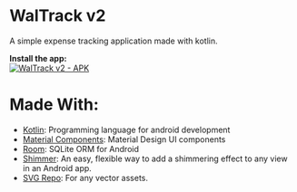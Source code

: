 # WalTrack v2
A simple expense tracking application made with kotlin.

<b> Install the app:</b> <br>
[![WalTrack v2 - APK](https://img.shields.io/badge/WalTrack_v2-APK-2ea44f?logo=android+apk)](https://www.dropbox.com/scl/fi/kvw8enhoo9owkli6po15n/WalTrackv2.apk?rlkey=qb46hjrntln10yhpgf6usdveq&dl=0)


# Made With:

- [Kotlin](https://kotlinlang.org/docs/home.html): Programming language for android development
- [Material Components](https://developer.android.com/design/ui/mobile/guides/components/material-overview): Material Design UI components
- [Room](https://developer.android.com/training/data-storage/room): SQLite ORM for Android
- [Shimmer](https://github.com/facebookarchive/shimmer-android):  An easy, flexible way to add a shimmering effect to any view in an Android app. 
- [SVG Repo](www.svgrepo.com): For any vector assets.

